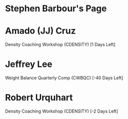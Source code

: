 # Stephen Barbour's Page




# Amado (JJ) Cruz


Density Coaching Workshop (CDENSITY) [1 Days Left]



# Jeffrey Lee


Weight Balance Quarterly Comp (CWBQC) [-40 Days Left]



# Robert Urquhart


Density Coaching Workshop (CDENSITY) [-2 Days Left]



